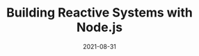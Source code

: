 ---
date: 2021-08-31
permalink: false
publisher: rhdevelopers
tags:
  - nodejs
target_url: https://developers.redhat.com/articles/2021/08/31/building-reactive-systems-nodejs
title: Building Reactive Systems with Node.js
---